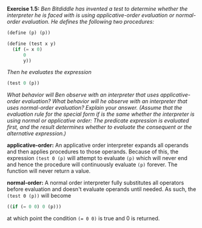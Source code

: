 **Exercise 1.5:** *Ben Bitdiddle has invented a test to determine whether the
interpreter he is faced with is using applicative-order evaluation or
normal-order evaluation. He defines the following two procedures:*

```scheme
(define (p) (p))

(define (test x y) 
  (if (= x 0) 
      0 
      y))
```

*Then he evaluates the expression*

```scheme
(test 0 (p))
```

*What behavior will Ben observe with an interpreter that uses applicative-order
evaluation? What behavior will he observe with an interpreter that uses
normal-order evaluation? Explain your answer. (Assume that the evaluation rule
for the special form if is the same whether the interpreter is using normal or
applicative order: The predicate expression is evaluated first, and the result
determines whether to evaluate the consequent or the alternative expression.)*

**applicative-order:** An applicative order interpreter expands all operands
and then applies procedures to those operands. Because of this, the expression
`(test 0 (p)` will attempt to evaluate `(p)` which will never end and hence the
procedure will continuously evaluate `(p)` forever. The function will never
return a value.

**normal-order:** A normal order interpreter fully substitutes all operators
before evaluation and doesn't evaluate operands until needed.  As such, the
`(test 0 (p))` will become

```scheme
((if (= 0 0) 0 (p)))
```

at which point the condition `(= 0 0)` is true and 0 is returned.
